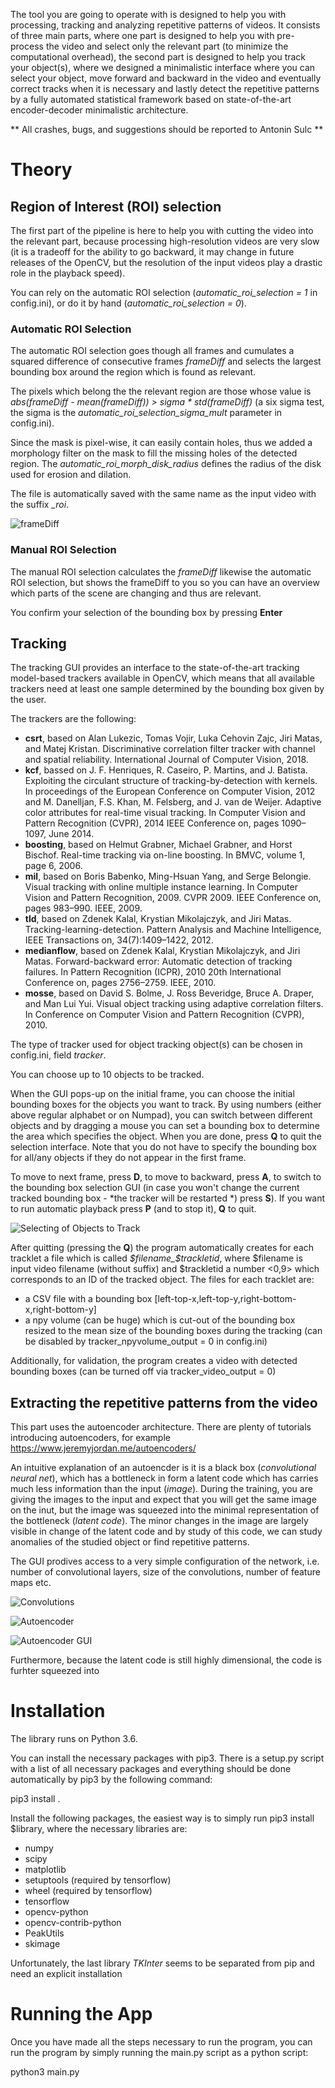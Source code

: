 The tool you are going to operate with is designed to help you with processing, tracking and analyzing repetitive patterns of videos. It consists of three main parts, where one part is designed to help you with pre-process the video and select only the relevant part (to minimize the computational overhead), the second part is designed to help you track your object(s), where we designed a minimalistic interface where you can select your object, move forward and backward in the video and eventually correct tracks when it is necessary and lastly detect the repetitive patterns by a fully automated statistical framework based on state-of-the-art encoder-decoder minimalistic architecture. 

** All crashes, bugs, and suggestions should be reported to Antonin Sulc **

# Theory

## Region of Interest (ROI) selection
The first part of the pipeline is here to help you with cutting the video into the relevant part, 
because processing high-resolution videos are very slow (it is a tradeoff for the ability to go backward, 
it may change in future releases of the OpenCV, but the resolution of the input videos play a drastic 
role in the playback speed).

You can rely on the automatic ROI selection (*automatic_roi_selection = 1* in config.ini), or do it by hand (*automatic_roi_selection = 0*). 

### Automatic ROI Selection
The automatic ROI selection goes though all frames and cumulates a squared difference of consecutive frames *frameDiff* and selects the largest bounding box around the region which is found as relevant.

The pixels which belong the the relevant region are those whose value is *abs(frameDiff - mean(frameDiff)) > sigma * std(frameDiff)* (a six sigma test, the sigma is the *automatic_roi_selection_sigma_mult* parameter in config.ini).

Since the mask is pixel-wise, it can easily contain holes, thus we added a morphology filter on the mask to fill the missing holes of the detected region. The *automatic_roi_morph_disk_radius* defines the radius of the disk used for erosion and dilation.

The file is automatically saved with the same name as the input video with the suffix *_roi*. 

![frameDiff](https://github.com/collective_psychology_tracker/img/roiFrameDiff.png "frameDiff")

### Manual ROI Selection
The manual ROI selection calculates the *frameDiff* likewise the automatic ROI selection, but shows the frameDiff to you so you can have an overview which parts of the scene are changing and thus are relevant.

You confirm your selection of the bounding box by pressing **Enter**

## Tracking
The tracking GUI provides an interface to the state-of-the-art tracking model-based trackers available in OpenCV, which means that all available trackers need at least one sample determined by the bounding box given by the user. 

The trackers are the following:

* **csrt**, based on Alan Lukezic, Tomas Vojir, Luka Cehovin Zajc, Jiri Matas, and Matej Kristan. Discriminative correlation filter tracker with channel and spatial reliability. International Journal of Computer Vision, 2018.
* **kcf**, bassed on J. F. Henriques, R. Caseiro, P. Martins, and J. Batista. Exploiting the circulant structure of tracking-by-detection with kernels. In proceedings of the European Conference on Computer Vision, 2012 and M. Danelljan, F.S. Khan, M. Felsberg, and J. van de Weijer. Adaptive color attributes for real-time visual tracking. In Computer Vision and Pattern Recognition (CVPR), 2014 IEEE Conference on, pages 1090–1097, June 2014.
* **boosting**, based on Helmut Grabner, Michael Grabner, and Horst Bischof. Real-time tracking via on-line boosting. In BMVC, volume 1, page 6, 2006.
* **mil**, based on Boris Babenko, Ming-Hsuan Yang, and Serge Belongie. Visual tracking with online multiple instance learning. In Computer Vision and Pattern Recognition, 2009. CVPR 2009. IEEE Conference on, pages 983–990. IEEE, 2009. 
* **tld**, based on Zdenek Kalal, Krystian Mikolajczyk, and Jiri Matas. Tracking-learning-detection. Pattern Analysis and Machine Intelligence, IEEE Transactions on, 34(7):1409–1422, 2012.
* **medianflow**, based on Zdenek Kalal, Krystian Mikolajczyk, and Jiri Matas. Forward-backward error: Automatic detection of tracking failures. In Pattern Recognition (ICPR), 2010 20th International Conference on, pages 2756–2759. IEEE, 2010.
* **mosse**, based on David S. Bolme, J. Ross Beveridge, Bruce A. Draper, and Man Lui Yui. Visual object tracking using adaptive correlation filters. In Conference on Computer Vision and Pattern Recognition (CVPR), 2010.

The type of tracker used for object tracking object(s) can be chosen in config.ini, field *tracker*.

You can choose up to 10 objects to be tracked. 

When the GUI pops-up on the initial frame, you can choose the initial bounding boxes for the objects you want to track. By using numbers (either above regular alphabet or on Numpad), you can switch between different objects and by dragging a mouse you can set a bounding box to determine the area which specifies the object. When you are done, press **Q** to quit the selection interface. Note that you do not have to specify the bounding box for all/any objects if they do not appear in the first frame.

To move to next frame, press **D**, to move to backward, press **A**, to switch to the bounding box selection GUI (in case you won't change the current tracked bounding box - *the tracker will be restarted *) press **S**). If you want to run automatic playback press **P** (and to stop it), **Q** to quit.

![Selecting of Objects to Track](https://github.com/collective_psychology_tracker/img/tracking.png "Selecting of Objects to Track")

After quitting (pressing the **Q**) the program automatically creates for each tracklet a file which is called *$filename_$trackletid*, where $filename is input video filename (without suffix) and $trackletid a number <0,9> which corresponds to an ID of the tracked object. The files for each tracklet are:
* a CSV file with a bounding box [left-top-x,left-top-y,right-bottom-x,right-bottom-y] 
* a npy volume (can be huge) which is cut-out of the bounding box resized to the mean size of the bounding boxes during the tracking (can be disabled by tracker_npyvolume_output = 0 in config.ini)

Additionally, for validation, the program creates a video with detected bounding boxes (can be turned off via tracker_video_output = 0)

## Extracting the repetitive patterns from the video
This part uses the autoencoder architecture. There are plenty of tutorials introducing autoencoders, for example https://www.jeremyjordan.me/autoencoders/

An intuitive explanation of an autoencder is it is a black box (*convolutional neural net*), which has a bottleneck in form a latent code which has carries much less information than the input (*image*). During the training, you are giving the images to the input and expect that you will get the same image on the inut, but the image was squeezed into the minimal representation of the bottleneck (*latent code*). The minor changes in the image are largely visible in change of the latent code and by study of this code, we can study anomalies of the studied object or find repetitive patterns. 

The GUI prodives access to a very simple configuration of the network, i.e. number of convolutional layers, size of the convolutions, number of feature maps etc. 

![Convolutions](https://github.com/collective_psychology_tracker/materials/img/conv.jpg "Convolution")

![Autoencoder](https://github.com/collective_psychology_tracker/img/materials/cnn-ae.png "Autoencoder")

![Autoencoder GUI](https://github.com/collective_psychology_tracker/img/ae_gui.png "Autoencoder GUI")

Furthermore, because the latent code is still highly dimensional, the code is furhter squeezed into 

# Installation
The library runs on Python 3.6. 

You can install the necessary packages with pip3. There is a setup.py script with a list of all necessary packages and everything should be done automatically by pip3 by the following command:

pip3 install .

Install the following packages, the easiest way is to simply run pip3 install $library, where the necessary libraries are:

- numpy 
- scipy
- matplotlib
- setuptools (required by tensorflow)
- wheel  (required by tensorflow)
- tensorflow
- opencv-python
- opencv-contrib-python
- PeakUtils
- skimage


Unfortunately, the last library *TKInter* seems to be separated from pip and need an explicit installation 

# Running the App #
Once you have made all the steps necessary to run the program, you can run the program by simply running the main.py script as a python script:

python3 main.py
